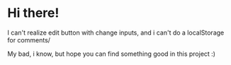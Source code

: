 # Hi there!

I can't realize edit button with change inputs, and i can't do a localStorage for comments/

My bad, i know, but hope you can find something good in this project :)